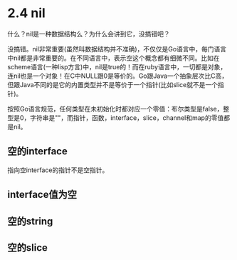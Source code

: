 # 2.4 nil

什么？nil是一种数据结构么？为什么会讲到它，没搞错吧？

没搞错。nil非常重要(虽然叫数据结构并不准确)，不仅仅是Go语言中，每门语言中nil都是非常重要的。在不同语言中，表示空这个概念都有细微不同。比如在scheme语言(一种lisp方言)中，nil是true的！而在ruby语言中，一切都是对象，连nil也是一个对象！在C中NULL跟0是等价的。Go跟Java一个抽象层次比C高，但跟Java不同的是它的内置类型并不是等价于一个指针(比如slice就不是一个指针)。

按照Go语言规范，任何类型在未初始化时都对应一个零值：布尔类型是false，整型是0，字符串是""，而指针，函数，interface，slice，channel和map的零值都是nil。

## 空的interface

指向空interface的指针不是空指针。

## interface值为空

## 空的string

## 空的slice